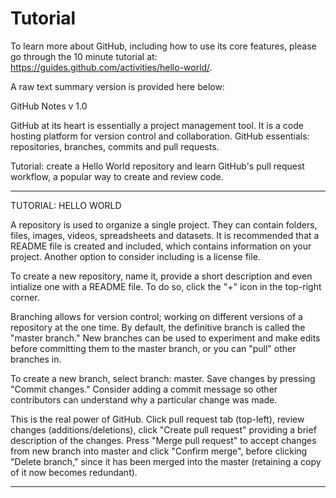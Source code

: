 # Tutorial
To learn more about GitHub, including how to use its core features, please go through the 10 minute tutorial at: https://guides.github.com/activities/hello-world/.

A raw text summary version is provided here below:


GitHub Notes v 1.0

GitHub at its heart is essentially a project management tool. It is a code hosting platform for version control and collaboration. 
GitHub essentials: repositories, branches, commits and pull requests. 

Tutorial: create a Hello World repository and learn GitHub's pull request workflow, a popular way to create and review code. 

-------------------------------------------------------------------------------------------------------------------------------
TUTORIAL: HELLO WORLD

A repository is used to organize a single project. They can contain folders, files, images, videos, spreadsheets and datasets. 
It is recommended that a README file is created and included, which contains information on your project. Another option to consider 
including is a license file. 

To create a new repository, name it, provide a short description and even intialize one with a README file. To do so, click the "+" 
icon in the top-right corner. 

Branching allows for version control; working on different versions of a repository at the one time. By default, the definitive 
branch is called the "master branch." New branches can be used to experiment and make edits before committing them to the master 
branch, or you can "pull" other branches in.

To create a new branch, select branch: master. Save changes by pressing "Commit changes." Consider adding a commit message so 
other contributors can understand why a particular change was made. 

This is the real power of GitHub. Click pull request tab (top-left), review changes (additions/deletions), click "Create pull 
request" providing a brief description of the changes. Press "Merge pull request" to accept changes from new branch into master
and click "Confirm merge", before clicking "Delete branch," since it has been merged into the master (retaining a copy of it now 
becomes redundant). 

-------------------------------------------------------------------------------------------------------------------------------
